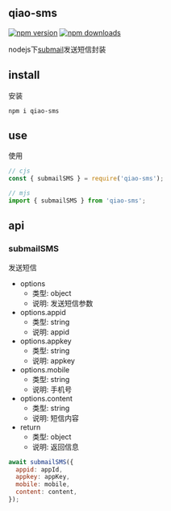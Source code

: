 ## qiao-sms

[![npm version](https://img.shields.io/npm/v/qiao-sms.svg?style=flat-square)](https://www.npmjs.org/package/qiao-sms)
[![npm downloads](https://img.shields.io/npm/dm/qiao-sms.svg?style=flat-square)](https://npm-stat.com/charts.html?package=qiao-sms)

nodejs下[submail](https://www.mysubmail.com/)发送短信封装

## install

安装

```shell
npm i qiao-sms
```

## use

使用

```javascript
// cjs
const { submailSMS } = require('qiao-sms');

// mjs
import { submailSMS } from 'qiao-sms';
```

## api

### submailSMS

发送短信

- options
  - 类型: object
  - 说明: 发送短信参数
- options.appid
  - 类型: string
  - 说明: appid
- options.appkey
  - 类型: string
  - 说明: appkey
- options.mobile
  - 类型: string
  - 说明: 手机号
- options.content
  - 类型: string
  - 说明: 短信内容
- return
  - 类型: object
  - 说明: 返回信息

```javascript
await submailSMS({
  appid: appId,
  appkey: appKey,
  mobile: mobile,
  content: content,
});
```

